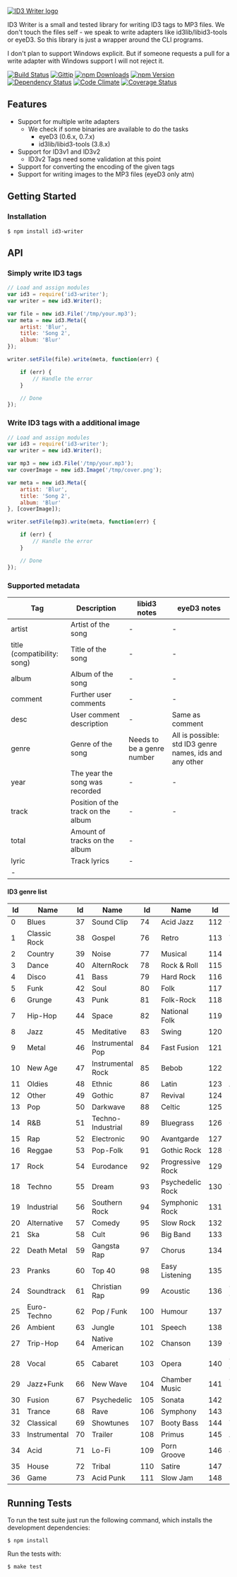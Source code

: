 [![ID3 Writer logo](https://raw.githubusercontent.com/Jack12816/id3-writer/master/logo.png)]()

ID3 Writer is a small and tested library for writing ID3 tags to MP3
files. We don't touch the files self - we speak to write adapters like
id3lib/libid3-tools or eyeD3. So this library is just a wrapper around the CLI programs.

I don't plan to support Windows explicit. But if someone requests a pull
for a write adapter with Windows support I will not reject it.

[![Build Status](http://img.shields.io/travis/Jack12816/id3-writer.svg)](http://travis-ci.org/Jack12816/id3-writer)
[![Gittip](http://img.shields.io/gittip/Jack12816.png)](https://www.gittip.com/Jack12816/)
[![npm Downloads](http://img.shields.io/npm/dm/id3-writer.svg)](https://www.npmjs.org/package/id3-writer)
[![npm Version](http://img.shields.io/npm/v/id3-writer.svg)](https://www.npmjs.org/package/id3-writer)
[![Dependency Status](https://david-dm.org/jack12816/id3-writer.png)](https://david-dm.org/jack12816/id3-writer)
[![Code Climate](https://codeclimate.com/github/Jack12816/id3-writer/badges/gpa.svg)](https://codeclimate.com/github/Jack12816/id3-writer)
[![Coverage Status](https://coveralls.io/repos/Jack12816/id3-writer/badge.png)](https://coveralls.io/r/Jack12816/id3-writer)

## Features

* Support for multiple write adapters
    * We check if some binaries are available to do the tasks
        * eyeD3 (0.6.x, 0.7.x)
        * id3lib/libid3-tools (3.8.x)
* Support for ID3v1 and ID3v2
    * ID3v2 Tags need some validation at this point
* Support for converting the encoding of the given tags
* Support for writing images to the MP3 files (eyeD3 only atm)

## Getting Started

### Installation

    $ npm install id3-writer

## API

### Simply write ID3 tags

```js
// Load and assign modules
var id3 = require('id3-writer');
var writer = new id3.Writer();

var file = new id3.File('/tmp/your.mp3');
var meta = new id3.Meta({
    artist: 'Blur',
    title: 'Song 2',
    album: 'Blur'
});

writer.setFile(file).write(meta, function(err) {

    if (err) {
        // Handle the error
    }

    // Done
});
```

### Write ID3 tags with a additional image

```js
// Load and assign modules
var id3 = require('id3-writer');
var writer = new id3.Writer();

var mp3 = new id3.File('/tmp/your.mp3');
var coverImage = new id3.Image('/tmp/cover.png');

var meta = new id3.Meta({
    artist: 'Blur',
    title: 'Song 2',
    album: 'Blur'
}, [coverImage]);

writer.setFile(mp3).write(meta, function(err) {

    if (err) {
        // Handle the error
    }

    // Done
});
```

### Supported metadata

| Tag                         | Description                          | libid3 notes                 | eyeD3 notes                                               |
| --------------------------- | ------------------------------------ | ---------------------------- | --------------------------------------------------------- |
| artist                      | Artist of the song                   | -                            | -                                                         |
| title (compatibility: song) | Title of the song                    | -                            | -                                                         |
| album                       | Album of the song                    | -                            | -                                                         |
| comment                     | Further user comments                | -                            | -                                                         |
| desc                        | User comment description             | -                            | Same as comment                                           |
| genre                       | Genre of the song                    | Needs to be a genre number   | All is possible: std ID3 genre names, ids and any other   |
| year                        | The year the song was recorded       | -                            | -                                                         |
| track                       | Position of the track on the album   | -                            | -                                                         |
| total                       | Amount of tracks on the album        | -                            | 
| lyric                       | Track lyrics       | -                            | 
-                                                         |

#### ID3 genre list

| Id   | Name                | Id   | Name                | Id    | Name                     | Id    | Name                     |
| ---- | ------------------- | ---- | ------------------- | ----- | ------------------------ | ----- | ------------------------ |
| 0    | Blues               | 37   | Sound Clip          | 74    | Acid Jazz                | 112   | Club                     |
| 1    | Classic Rock        | 38   | Gospel              | 76    | Retro                    | 113   | Tango                    |
| 2    | Country             | 39   | Noise               | 77    | Musical                  | 114   | Samba                    |
| 3    | Dance               | 40   | AlternRock          | 78    | Rock & Roll              | 115   | Folklore                 |
| 4    | Disco               | 41   | Bass                | 79    | Hard Rock                | 116   | Ballad                   |
| 5    | Funk                | 42   | Soul                | 80    | Folk                     | 117   | Power Ballad             |
| 6    | Grunge              | 43   | Punk                | 81    | Folk-Rock                | 118   | Rhythmic Soul            |
| 7    | Hip-Hop             | 44   | Space               | 82    | National Folk            | 119   | Freestyle                |
| 8    | Jazz                | 45   | Meditative          | 83    | Swing                    | 120   | Duet                     |
| 9    | Metal               | 46   | Instrumental Pop    | 84    | Fast  Fusion             | 121   | Punk Rock                |
| 10   | New Age             | 47   | Instrumental Rock   | 85    | Bebob                    | 122   | Drum Solo                |
| 11   | Oldies              | 48   | Ethnic              | 86    | Latin                    | 123   | A Cappella               |
| 12   | Other               | 49   | Gothic              | 87    | Revival                  | 124   | Euro-House               |
| 13   | Pop                 | 50   | Darkwave            | 88    | Celtic                   | 125   | Dance Hall               |
| 14   | R&B                 | 51   | Techno-Industrial   | 89    | Bluegrass                | 126   | Goa                      |
| 15   | Rap                 | 52   | Electronic          | 90    | Avantgarde               | 127   | Drum & Bass              |
| 16   | Reggae              | 53   | Pop-Folk            | 91    | Gothic Rock              | 128   | Club-House               |
| 17   | Rock                | 54   | Eurodance           | 92    | Progressive Rock         | 129   | Hardcore                 |
| 18   | Techno              | 55   | Dream               | 93    | Psychedelic Rock         | 130   | Terror                   |
| 19   | Industrial          | 56   | Southern Rock       | 94    | Symphonic Rock           | 131   | Indie                    |
| 20   | Alternative         | 57   | Comedy              | 95    | Slow Rock                | 132   | BritPop                  |
| 21   | Ska                 | 58   | Cult                | 96    | Big Band                 | 133   | Negerpunk                |
| 22   | Death Metal         | 59   | Gangsta Rap         | 97    | Chorus                   | 134   | Polsk Punk               |
| 23   | Pranks              | 60   | Top 40              | 98    | Easy Listening           | 135   | Beat                     |
| 24   | Soundtrack          | 61   | Christian Rap       | 99    | Acoustic                 | 136   | Christian Gangsta Rap    |
| 25   | Euro-Techno         | 62   | Pop / Funk          | 100   | Humour                   | 137   | Heavy Metal              |
| 26   | Ambient             | 63   | Jungle              | 101   | Speech                   | 138   | Black Metal              |
| 27   | Trip-Hop            | 64   | Native American     | 102   | Chanson                  | 139   | Crossover                |
| 28   | Vocal               | 65   | Cabaret             | 103   | Opera                    | 140   | Contemporary Christian   |
| 29   | Jazz+Funk           | 66   | New Wave            | 104   | Chamber Music            | 141   | Christian Rock           |
| 30   | Fusion              | 67   | Psychedelic         | 105   | Sonata                   | 142   | Merengue                 |
| 31   | Trance              | 68   | Rave                | 106   | Symphony                 | 143   | Salsa                    |
| 32   | Classical           | 69   | Showtunes           | 107   | Booty Bass               | 144   | Thrash Metal             |
| 33   | Instrumental        | 70   | Trailer             | 108   | Primus                   | 145   | Anime                    |
| 34   | Acid                | 71   | Lo-Fi               | 109   | Porn Groove              | 146   | JPop                     |
| 35   | House               | 72   | Tribal              | 110   | Satire                   | 147   | Synthpop                 |
| 36   | Game                | 73   | Acid Punk           | 111   | Slow Jam                 | 148   | Rock/Pop                 |

## Running Tests

To run the test suite just run the following command, which installs the
development dependencies:

    $ npm install

Run the tests with:

    $ make test

